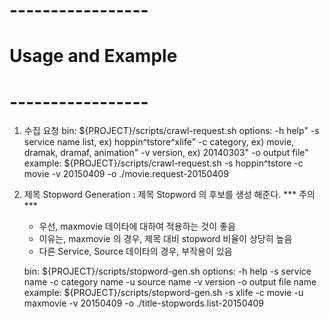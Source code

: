 
# ----------------- #
# Usage and Example
# ----------------- #

1. 수집 요청
	bin: ${PROJECT}/scripts/crawl-request.sh
	options:
		-h	help"
		-s	service name list, ex) hoppin^tstore^xlife"
		-c	category, ex) movie, dramak, dramaf, animation"
		-v	version, ex) 20140303"
		-o	output file"
	example:
		${PROJECT}/scripts/crawl-request.sh -s hoppin^tstore -c movie -v 20150409 -o ./movie.request-20150409

2. 제목 Stopword Generation
	: 제목 Stopword 의 후보를 생성 해준다. 
	*** 주의 ***
	- 우선, maxmovie 데이타에 대하여 적용하는 것이 좋음
	- 이유는, maxmovie 의 경우, 제목 대비 stopword 비율이 상당히 높음
	- 다른 Service, Source 데이타의 경우, 부작용이 있음
	
	bin: ${PROJECT}/scripts/stopword-gen.sh
	options: 
		-h	help
		-s	service name
		-c	category name
		-u	source name
		-v	version
		-o	output file name
	example:
		${PROJECT}/scripts/stopword-gen.sh -s xlife -c movie -u maxmovie -v 20150409 -o ./title-stopwords.list-20150409


